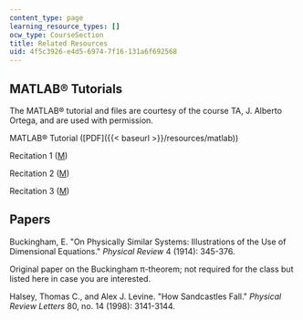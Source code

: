 ```yaml
---
content_type: page
learning_resource_types: []
ocw_type: CourseSection
title: Related Resources
uid: 4f5c3926-e4d5-6974-7f16-131a6f692568
---
```


MATLAB® Tutorials
-----------------

The MATLAB® tutorial and files are courtesy of the course TA, J. Alberto Ortega, and are used with permission.

MATLAB® Tutorial ([PDF]({{< baseurl >}}/resources/matlab))

Recitation 1 ([M](/courses/civil-and-environmental-engineering/1-050-engineering-mechanics-i-fall-2007/related-resources/MATLABrecitation.m))

Recitation 2 ([M](/courses/civil-and-environmental-engineering/1-050-engineering-mechanics-i-fall-2007/related-resources/MATLAB_rec2.m))

Recitation 3 ([M](/courses/civil-and-environmental-engineering/1-050-engineering-mechanics-i-fall-2007/related-resources/MATLAB_rec3.m))

Papers
------

Buckingham, E. "On Physically Similar Systems: Illustrations of the Use of Dimensional Equations." _Physical Review_ 4 (1914): 345-376.

Original paper on the Buckingham π-theorem; not required for the class but listed here in case you are interested.

Halsey, Thomas C., and Alex J. Levine. "How Sandcastles Fall." _Physical Review Letters_ 80, no. 14 (1998): 3141-3144.